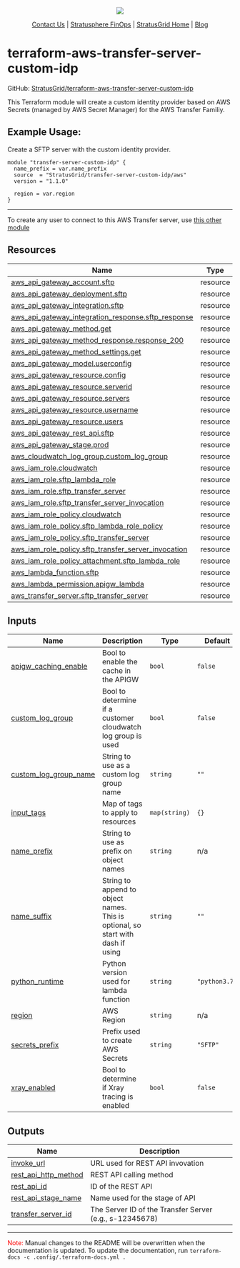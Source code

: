 <!-- BEGIN_TF_DOCS -->
<p align="center">
  <img src="https://github.com/StratusGrid/terraform-readme-template/blob/main/header/stratusgrid-logo-smaller.jpg?raw=true" />
  <p align="center">    
    <a href="https://stratusgrid.com/book-a-consultation">Contact Us</a> |
    <a href="https://stratusgrid.com/cloud-cost-optimization-dashboard">Stratusphere FinOps</a> |
    <a href="https://stratusgrid.com">StratusGrid Home</a> |
    <a href="https://stratusgrid.com/blog">Blog</a>
  </p>
</p>

# terraform-aws-transfer-server-custom-idp

GitHub: [StratusGrid/terraform-aws-transfer-server-custom-idp](https://github.com/StratusGrid/terraform-aws-transfer-server-custom-idp)

This Terraform module will create a custom identity provider based on AWS Secrets (managed by AWS Secret Manager) for the AWS Transfer Familiy. 

## Example Usage:
Create a SFTP server with the custom identity provider.
```hcl
module "transfer-server-custom-idp" {
  name_prefix = var.name_prefix
  source  = "StratusGrid/transfer-server-custom-idp/aws"
  version = "1.1.0"

  region = var.region
}
```
---
To create any user to connect to this AWS Transfer server, use [this other module](https://registry.terraform.io/modules/StratusGrid/transfer-server-custom-idp-user/aws/latest)

## Resources

| Name | Type |
|------|------|
| [aws_api_gateway_account.sftp](https://registry.terraform.io/providers/hashicorp/aws/latest/docs/resources/api_gateway_account) | resource |
| [aws_api_gateway_deployment.sftp](https://registry.terraform.io/providers/hashicorp/aws/latest/docs/resources/api_gateway_deployment) | resource |
| [aws_api_gateway_integration.sftp](https://registry.terraform.io/providers/hashicorp/aws/latest/docs/resources/api_gateway_integration) | resource |
| [aws_api_gateway_integration_response.sftp_response](https://registry.terraform.io/providers/hashicorp/aws/latest/docs/resources/api_gateway_integration_response) | resource |
| [aws_api_gateway_method.get](https://registry.terraform.io/providers/hashicorp/aws/latest/docs/resources/api_gateway_method) | resource |
| [aws_api_gateway_method_response.response_200](https://registry.terraform.io/providers/hashicorp/aws/latest/docs/resources/api_gateway_method_response) | resource |
| [aws_api_gateway_method_settings.get](https://registry.terraform.io/providers/hashicorp/aws/latest/docs/resources/api_gateway_method_settings) | resource |
| [aws_api_gateway_model.userconfig](https://registry.terraform.io/providers/hashicorp/aws/latest/docs/resources/api_gateway_model) | resource |
| [aws_api_gateway_resource.config](https://registry.terraform.io/providers/hashicorp/aws/latest/docs/resources/api_gateway_resource) | resource |
| [aws_api_gateway_resource.serverid](https://registry.terraform.io/providers/hashicorp/aws/latest/docs/resources/api_gateway_resource) | resource |
| [aws_api_gateway_resource.servers](https://registry.terraform.io/providers/hashicorp/aws/latest/docs/resources/api_gateway_resource) | resource |
| [aws_api_gateway_resource.username](https://registry.terraform.io/providers/hashicorp/aws/latest/docs/resources/api_gateway_resource) | resource |
| [aws_api_gateway_resource.users](https://registry.terraform.io/providers/hashicorp/aws/latest/docs/resources/api_gateway_resource) | resource |
| [aws_api_gateway_rest_api.sftp](https://registry.terraform.io/providers/hashicorp/aws/latest/docs/resources/api_gateway_rest_api) | resource |
| [aws_api_gateway_stage.prod](https://registry.terraform.io/providers/hashicorp/aws/latest/docs/resources/api_gateway_stage) | resource |
| [aws_cloudwatch_log_group.custom_log_group](https://registry.terraform.io/providers/hashicorp/aws/latest/docs/resources/cloudwatch_log_group) | resource |
| [aws_iam_role.cloudwatch](https://registry.terraform.io/providers/hashicorp/aws/latest/docs/resources/iam_role) | resource |
| [aws_iam_role.sftp_lambda_role](https://registry.terraform.io/providers/hashicorp/aws/latest/docs/resources/iam_role) | resource |
| [aws_iam_role.sftp_transfer_server](https://registry.terraform.io/providers/hashicorp/aws/latest/docs/resources/iam_role) | resource |
| [aws_iam_role.sftp_transfer_server_invocation](https://registry.terraform.io/providers/hashicorp/aws/latest/docs/resources/iam_role) | resource |
| [aws_iam_role_policy.cloudwatch](https://registry.terraform.io/providers/hashicorp/aws/latest/docs/resources/iam_role_policy) | resource |
| [aws_iam_role_policy.sftp_lambda_role_policy](https://registry.terraform.io/providers/hashicorp/aws/latest/docs/resources/iam_role_policy) | resource |
| [aws_iam_role_policy.sftp_transfer_server](https://registry.terraform.io/providers/hashicorp/aws/latest/docs/resources/iam_role_policy) | resource |
| [aws_iam_role_policy.sftp_transfer_server_invocation](https://registry.terraform.io/providers/hashicorp/aws/latest/docs/resources/iam_role_policy) | resource |
| [aws_iam_role_policy_attachment.sftp_lambda_role](https://registry.terraform.io/providers/hashicorp/aws/latest/docs/resources/iam_role_policy_attachment) | resource |
| [aws_lambda_function.sftp](https://registry.terraform.io/providers/hashicorp/aws/latest/docs/resources/lambda_function) | resource |
| [aws_lambda_permission.apigw_lambda](https://registry.terraform.io/providers/hashicorp/aws/latest/docs/resources/lambda_permission) | resource |
| [aws_transfer_server.sftp_transfer_server](https://registry.terraform.io/providers/hashicorp/aws/latest/docs/resources/transfer_server) | resource |

## Inputs

| Name | Description | Type | Default | Required |
|------|-------------|------|---------|:--------:|
| <a name="input_apigw_caching_enable"></a> [apigw\_caching\_enable](#input\_apigw\_caching\_enable) | Bool to enable the cache in the APIGW | `bool` | `false` | no |
| <a name="input_custom_log_group"></a> [custom\_log\_group](#input\_custom\_log\_group) | Bool to determine if a customer cloudwatch log group is used | `bool` | `false` | no |
| <a name="input_custom_log_group_name"></a> [custom\_log\_group\_name](#input\_custom\_log\_group\_name) | String to use as a custom log group name | `string` | `""` | no |
| <a name="input_input_tags"></a> [input\_tags](#input\_input\_tags) | Map of tags to apply to resources | `map(string)` | `{}` | no |
| <a name="input_name_prefix"></a> [name\_prefix](#input\_name\_prefix) | String to use as prefix on object names | `string` | n/a | yes |
| <a name="input_name_suffix"></a> [name\_suffix](#input\_name\_suffix) | String to append to object names. This is optional, so start with dash if using | `string` | `""` | no |
| <a name="input_python_runtime"></a> [python\_runtime](#input\_python\_runtime) | Python version used for lambda function | `string` | `"python3.7"` | no |
| <a name="input_region"></a> [region](#input\_region) | AWS Region | `string` | n/a | yes |
| <a name="input_secrets_prefix"></a> [secrets\_prefix](#input\_secrets\_prefix) | Prefix used to create AWS Secrets | `string` | `"SFTP"` | no |
| <a name="input_xray_enabled"></a> [xray\_enabled](#input\_xray\_enabled) | Bool to determine if Xray tracing is enabled | `bool` | `false` | no |

## Outputs

| Name | Description |
|------|-------------|
| <a name="output_invoke_url"></a> [invoke\_url](#output\_invoke\_url) | URL used for REST API invovation |
| <a name="output_rest_api_http_method"></a> [rest\_api\_http\_method](#output\_rest\_api\_http\_method) | REST API calling method |
| <a name="output_rest_api_id"></a> [rest\_api\_id](#output\_rest\_api\_id) | ID of the REST API |
| <a name="output_rest_api_stage_name"></a> [rest\_api\_stage\_name](#output\_rest\_api\_stage\_name) | Name used for the stage of API |
| <a name="output_transfer_server_id"></a> [transfer\_server\_id](#output\_transfer\_server\_id) | The Server ID of the Transfer Server (e.g., s-12345678) |

---

<span style="color:red">Note:</span> Manual changes to the README will be overwritten when the documentation is updated. To update the documentation, run `terraform-docs -c .config/.terraform-docs.yml .`
<!-- END_TF_DOCS -->